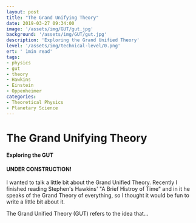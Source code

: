 ```yaml
---
layout: post
title: "The Grand Unifying Theory"
date: 2019-03-27 09:34:00
image: '/assets/img/GUT/gut.jpg'
background: '/assets/img/GUT/gut.jpg'
description: 'Exploring the Grand Unified Theory'
level: '/assets/img/technical-level/0.png'
ert: ' 1min read'
tags:
- physics
- gut
- theory
- Hawkins
- Einstein
- Oppenheimer
categories:
- Theoretical Physics
- Planetary Science
---
```


# The Grand Unifying Theory
#### Exploring the GUT

#### UNDER CONSTRUCTION!


I wanted to talk a little bit about the Grand Unified Theory. Recently I finished reading Stephen's Hawkins' "A Brief Histroy of Time" and in it he speaks of the Grand Theory of everything, so I thought it would be fun to write a little bit about it. 

The Grand Unified Theory (GUT) refers to the idea that...